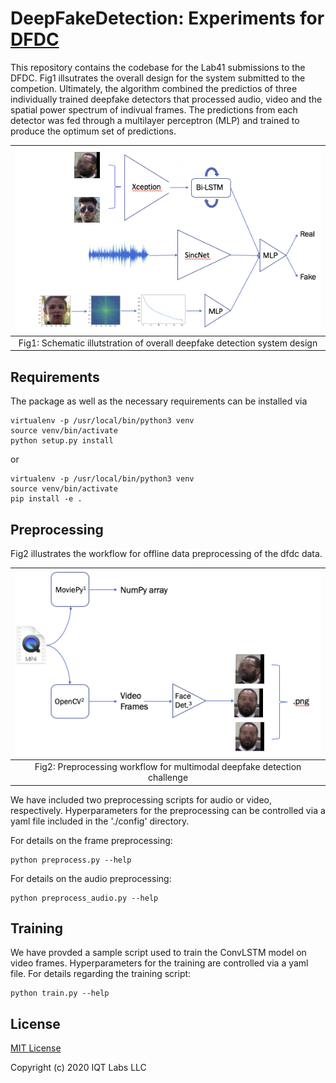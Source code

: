 # DeepFakeDetection: Experiments for [DFDC](https://www.kaggle.com/c/deepfake-detection-challenge/)

This repository contains the codebase for the Lab41 submissions to the DFDC. Fig1 illsutrates the overall design for the system submitted to the competion.  Ultimately, the algorithm combined the predictios of three individually trained deepfake detectors that processed audio, video and the spatial power spectrum of indivual frames.  The predictions from each detector was fed through a multilayer perceptron (MLP) and trained to produce the optimum set of predictions.

| ![System Design](./images/system_design.jpg) |
|:--:|
|Fig1: Schematic illutstration of overall deepfake detection system design|

## Requirements

The package as well as the necessary requirements can be installed via
```
virtualenv -p /usr/local/bin/python3 venv
source venv/bin/activate
python setup.py install
```

or 

```
virtualenv -p /usr/local/bin/python3 venv
source venv/bin/activate
pip install -e .
```


## Preprocessing

Fig2 illustrates the workflow for offline data preprocessing of the dfdc data. 

| ![Preprocessing](./images/preprocessing.jpg) |
|:--:|
|Fig2: Preprocessing workflow for multimodal deepfake detection challenge|

We have included two preprocessing scripts for audio or video, respectively. Hyperparameters for the preprocessing can be controlled via a yaml file included in the './config' directory. 

For details on the frame preprocessing:

```
python preprocess.py --help
```

For details on the audio preprocessing:

```
python preprocess_audio.py --help
```


## Training

We have provded a sample script used to train the ConvLSTM model on video frames.  Hyperparameters for the training are controlled via a yaml file.  For details regarding the training script:
```
python train.py --help
```


## License

[MIT License](LICENSE)

Copyright (c) 2020 IQT Labs LLC
